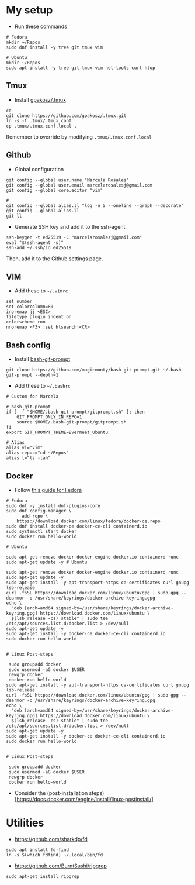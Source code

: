 # My setup

* Run these commands 
```
# Fedora
mkdir ~/Repos
sudo dnf install -y tree git tmux vim

# Ubuntu
mkdir ~/Repos
sudo apt install -y tree git tmux vim net-tools curl htop
```

## Tmux

* Install [gpakosz/.tmux](https://github.com/gpakosz/.tmux)
```
cd
git clone https://github.com/gpakosz/.tmux.git
ln -s -f .tmux/.tmux.conf
cp .tmux/.tmux.conf.local .
```
Remember to override by modifying `.tmux/.tmux.conf.local`

## Github
* Global configuration
```
git config --global user.name "Marcela Rosales"
git config --global user.email marcelarosalesj@gmail.com
git config --global core.editor "vim"

#
git config --global alias.ll "log -n 5 --oneline --graph --decorate"
git config --global alias.ll
git ll
```

* Generate SSH key and add it to the ssh-agent.
```
ssh-keygen -t ed25519 -C "marcelarosalesj@gmail.com"
eval "$(ssh-agent -s)"
ssh-add ~/.ssh/id_ed25519
```
Then, add it to the Github settings page.

## VIM
* Add these to `~/.vimrc`
```
set number
set colorcolumn=80
inoremap jj <ESC>
filetype plugin indent on
colorscheme ron
nnoremap <F3> :set hlsearch!<CR>
```

## Bash config
* Install [bash-git-prompt](https://github.com/magicmonty/bash-git-prompt)
```
git clone https://github.com/magicmonty/bash-git-prompt.git ~/.bash-git-prompt --depth=1
```

* Add these to `~/.bashrc`
```
# Custom for Marcela

# bash-git-prompt
if [ -f "$HOME/.bash-git-prompt/gitprompt.sh" ]; then
    GIT_PROMPT_ONLY_IN_REPO=1
    source $HOME/.bash-git-prompt/gitprompt.sh
fi
export GIT_PROMPT_THEME=Evermeet_Ubuntu

# Alias
alias vi="vim"
alias repos="cd ~/Repos"
alias l="ls -lah"
```
## Docker

* Follow [this guide for Fedora](https://docs.docker.com/engine/install/fedora/)
```
# Fedora
sudo dnf -y install dnf-plugins-core
sudo dnf config-manager \
    --add-repo \
    https://download.docker.com/linux/fedora/docker-ce.repo
sudo dnf install docker-ce docker-ce-cli containerd.io
sudo systemctl start docker
sudo docker run hello-world

# Ubuntu

sudo apt-get remove docker docker-engine docker.io containerd runc
sudo apt-get update -y # Ubuntu

sudo apt-get remove docker docker-engine docker.io containerd runc
sudo apt-get update -y 
sudo apt-get install -y apt-transport-https ca-certificates curl gnupg lsb-release
curl -fsSL https://download.docker.com/linux/ubuntu/gpg | sudo gpg --dearmor -o /usr/share/keyrings/docker-archive-keyring.gpg
echo \
  "deb [arch=amd64 signed-by=/usr/share/keyrings/docker-archive-keyring.gpg] https://download.docker.com/linux/ubuntu \
  $(lsb_release -cs) stable" | sudo tee /etc/apt/sources.list.d/docker.list > /dev/null
sudo apt-get update -y
sudo apt-get install -y docker-ce docker-ce-cli containerd.io
sudo docker run hello-world
 
 
# Linux Post-steps
 
 sudo groupadd docker
 sudo usermod -aG docker $USER
 newgrp docker 
 docker run hello-world
sudo apt-get install -y apt-transport-https ca-certificates curl gnupg lsb-release
curl -fsSL https://download.docker.com/linux/ubuntu/gpg | sudo gpg --dearmor -o /usr/share/keyrings/docker-archive-keyring.gpg
echo \
  "deb [arch=amd64 signed-by=/usr/share/keyrings/docker-archive-keyring.gpg] https://download.docker.com/linux/ubuntu \
  $(lsb_release -cs) stable" | sudo tee /etc/apt/sources.list.d/docker.list > /dev/null
sudo apt-get update -y
sudo apt-get install -y docker-ce docker-ce-cli containerd.io
sudo docker run hello-world
 
 
# Linux Post-steps
 
 sudo groupadd docker
 sudo usermod -aG docker $USER
 newgrp docker 
 docker run hello-world
```
* Consider the (post-installation steps)[https://docs.docker.com/engine/install/linux-postinstall/]

# Utilities

- https://github.com/sharkdp/fd
```
sudo apt install fd-find
ln -s $(which fdfind) ~/.local/bin/fd
```
- https://github.com/BurntSushi/ripgrep
```
sudo apt-get install ripgrep
```
